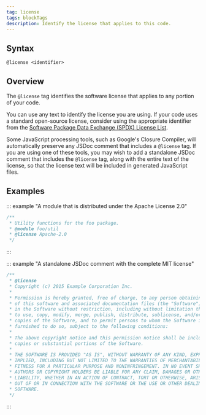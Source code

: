 ```yaml
---
tag: license
tags: blockTags
description: Identify the license that applies to this code.
---
```


## Syntax

`@license <identifier>`


## Overview

The `@license` tag identifies the software license that applies to any portion of your code.

You can use any text to identify the license you are using. If your code uses a standard open-source
license, consider using the appropriate identifier from the [Software Package Data Exchange (SPDX)
License List][spdx].

Some JavaScript processing tools, such as Google's Closure Compiler, will automatically preserve
any JSDoc comment that includes a `@license` tag. If you are using one of these tools, you may wish
to add a standalone JSDoc comment that includes the `@license` tag, along with the entire text of
the license, so that the license text will be included in generated JavaScript files.

[spdx]: https://spdx.org/licenses/


## Examples

::: example "A module that is distributed under the Apache License 2.0"

```js
/**
 * Utility functions for the foo package.
 * @module foo/util
 * @license Apache-2.0
 */
```
:::

::: example "A standalone JSDoc comment with the complete MIT license"

```js
/**
 * @license
 * Copyright (c) 2015 Example Corporation Inc.
 *
 * Permission is hereby granted, free of charge, to any person obtaining a copy
 * of this software and associated documentation files (the "Software"), to deal
 * in the Software without restriction, including without limitation the rights
 * to use, copy, modify, merge, publish, distribute, sublicense, and/or sell
 * copies of the Software, and to permit persons to whom the Software is
 * furnished to do so, subject to the following conditions:
 *
 * The above copyright notice and this permission notice shall be included in all
 * copies or substantial portions of the Software.
 *
 * THE SOFTWARE IS PROVIDED "AS IS", WITHOUT WARRANTY OF ANY KIND, EXPRESS OR
 * IMPLIED, INCLUDING BUT NOT LIMITED TO THE WARRANTIES OF MERCHANTABILITY,
 * FITNESS FOR A PARTICULAR PURPOSE AND NONINFRINGEMENT. IN NO EVENT SHALL THE
 * AUTHORS OR COPYRIGHT HOLDERS BE LIABLE FOR ANY CLAIM, DAMAGES OR OTHER
 * LIABILITY, WHETHER IN AN ACTION OF CONTRACT, TORT OR OTHERWISE, ARISING FROM,
 * OUT OF OR IN CONNECTION WITH THE SOFTWARE OR THE USE OR OTHER DEALINGS IN THE
 * SOFTWARE.
 */
```

:::
